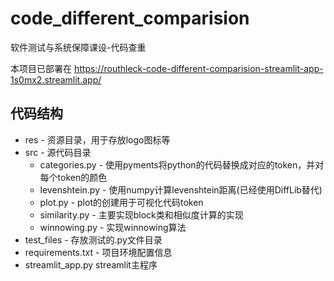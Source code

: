 # code_different_comparision
软件测试与系统保障课设-代码查重 

本项目已部署在 https://routhleck-code-different-comparision-streamlit-app-1s0mx2.streamlit.app/

## 代码结构

- res - 资源目录，用于存放logo图标等
- src - 源代码目录
  - categories.py - 使用pyments将python的代码替换成对应的token，并对每个token的颜色
  - levenshtein.py - 使用numpy计算levenshtein距离(已经使用DiffLib替代)
  - plot.py - plot的创建用于可视化代码token
  - similarity.py - 主要实现block类和相似度计算的实现
  - winnowing.py - 实现winnowing算法
- test_files - 存放测试的.py文件目录
- requirements.txt - 项目环境配置信息
- streamlit_app.py streamlit主程序 
